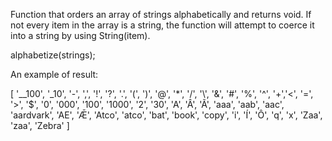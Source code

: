 Function that orders an array of strings alphabetically and returns void.
If not every item in the array is a string, the function will attempt to coerce
it into a string by using String(item).

alphabetize(strings);

An example of result:

[
'__100',  '_10',  '-',  ',',  '!',  '?',  '.',  '(',  ')',  '@',  '*',   '/', '\\', '&',  '#',  '%',  '^',
'+','<',  '=',  '>',  '$',  '0',  '000',  '100',  '1000',  '2',  '30',  'A',  'Â',  'Ã',  'aaa',  'aab',  'aac',
'aardvark',  'AE',  'Ǣ',  'Atco',  'atco',  'bat',  'book',  'copy',  'i',  'Í',  'Ô',  'q',  'x',  'Zaa',
'zaa',  'Zebra'
]


